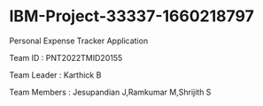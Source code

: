 # IBM-Project-33337-1660218797

Personal Expense Tracker Application

Team ID : PNT2022TMID20155

Team Leader : Karthick B

Team Members : Jesupandian J,Ramkumar M,Shrijith S
